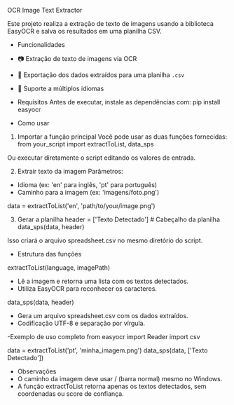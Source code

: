 
OCR Image Text Extractor

Este projeto realiza a extração de texto de imagens usando a biblioteca EasyOCR e salva os resultados em uma planilha CSV.

- Funcionalidades
- 📷 Extração de texto de imagens via OCR
- 📄 Exportação dos dados extraídos para uma planilha `.csv`
- 🧩 Suporte a múltiplos idiomas

- Requisitos
Antes de executar, instale as dependências com:
pip install easyocr

- Como usar

1. Importar a função principal
Você pode usar as duas funções fornecidas:
from your_script import extractToList, data_sps

Ou executar diretamente o script editando os valores de entrada.

2. Extrair texto da imagem
Parâmetros:
- Idioma (ex: 'en' para inglês, 'pt' para português)
- Caminho para a imagem (ex: 'imagens/foto.png')

data = extractToList('en', 'path/to/your/image.png')

3. Gerar a planilha
header = ['Texto Detectado']  # Cabeçalho da planilha
data_sps(data, header)

Isso criará o arquivo spreadsheet.csv no mesmo diretório do script.

- Estrutura das funções

extractToList(language, imagePath)
- Lê a imagem e retorna uma lista com os textos detectados.
- Utiliza EasyOCR para reconhecer os caracteres.

data_sps(data, header)
- Gera um arquivo spreadsheet.csv com os dados extraídos.
- Codificação UTF-8 e separação por vírgula.

-Exemplo de uso completo
from easyocr import Reader
import csv

data = extractToList('pt', 'minha_imagem.png')
data_sps(data, ['Texto Detectado'])

- Observações
- O caminho da imagem deve usar / (barra normal) mesmo no Windows.
- A função extractToList retorna apenas os textos detectados, sem coordenadas ou score de confiança.

